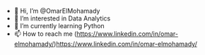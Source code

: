 - 👋 Hi, I’m @OmarElMohamady
- 👀 I’m interested in Data Analytics
- 🌱 I’m currently learning Python
- 📫 How to reach me (https://www.linkedin.com/in/omar-elmohamady/)https://www.linkedin.com/in/omar-elmohamady/
